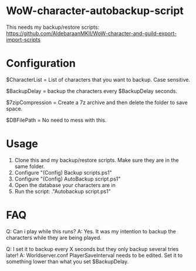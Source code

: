 # WoW-character-autobackup-script
This needs my backup/restore scripts: https://github.com/AldebaraanMKII/WoW-character-and-guild-export-import-scripts

# Configuration
$CharacterList = List of characters that you want to backup. Case sensitive.

$BackupDelay = backup the characters every $BackupDelay seconds.

$7zipCompression = Create a 7z archive and then delete the folder to save space.

$DBFilePath = No need to mess with this.


# Usage
1. Clone this and my backup/restore scripts. Make sure they are in the same folder.
2. Configure "(Config) Backup scripts.ps1"
3. Configure "(Config) AutoBackup script.ps1"
4. Open the database your characters are in
5. Run the script: .\"Autobackup script.ps1"

# FAQ
Q: Can i play while this runs?
A: Yes. It was my intention to backup the characters while they are being played.

Q: I set it to backup every X seconds but they only backup several tries later!
A: Worldserver.conf PlayerSaveInterval needs to be edited. Set it to something lower than what you set $BackupDelay.
